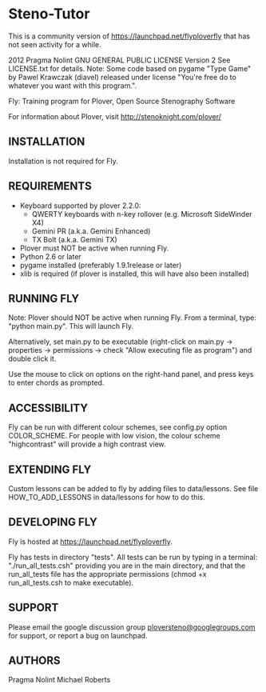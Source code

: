 # Steno-Tutor
This is a community version of https://launchpad.net/flyploverfly that has not seen activity for a while.

2012 Pragma Nolint GNU GENERAL PUBLIC LICENSE Version 2
See LICENSE.txt for details.
Note: Some code based on pygame "Type Game" by Pawel Krawczak (diavel) 
released under license "You're free do to whatever you want with this 
program.".


Fly: Training program for Plover, Open Source Stenography Software

For information about Plover, visit http://stenoknight.com/plover/


## INSTALLATION

Installation is not required for Fly.


## REQUIREMENTS

- Keyboard supported by plover 2.2.0: 
    - QWERTY keyboards with n-key rollover (e.g. Microsoft SideWinder X4)
    - Gemini PR (a.k.a. Gemini Enhanced)
    - TX Bolt (a.k.a. Gemini TX)
- Plover must NOT be active when running Fly.
- Python 2.6 or later
- pygame installed (preferably 1.9.1release or later) 
- xlib is required (if plover is installed, this will have also been 
        installed)


## RUNNING FLY

Note: Plover should NOT be active when running Fly.
From a terminal, type: "python main.py". This will launch Fly. 

Alternatively, set main.py to be executable (right-click on
main.py -> properties -> permissions -> check "Allow executing 
file as program") and double click it.

Use the mouse to click on options on the right-hand panel, and
press keys to enter chords as prompted.


## ACCESSIBILITY

Fly can be run with different colour schemes, see config.py option
COLOR_SCHEME. For people with low vision, the colour scheme
"highcontrast" will provide a high contrast view.


## EXTENDING FLY

Custom lessons can be added to fly by adding files to data/lessons. 
See file HOW_TO_ADD_LESSONS in data/lessons for how to do this.


## DEVELOPING FLY

Fly is hosted at https://launchpad.net/flyploverfly.

Fly has tests in directory "tests". All tests can be run by typing in
a terminal: "./run_all_tests.csh" providing you are in the main directory, 
and that the run_all_tests file has the appropriate permissions (chmod 
+x run_all_tests.csh to make executable).


## SUPPORT

Please email the google discussion group ploversteno@googlegroups.com 
for support, or report a bug on launchpad. 


## AUTHORS

Pragma Nolint
Michael Roberts

